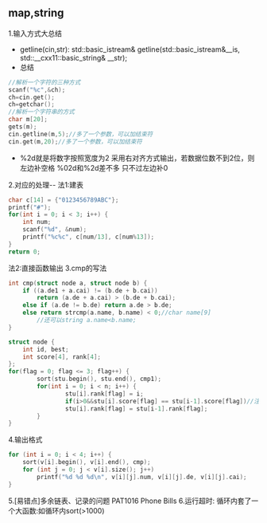 ## map,string
1.输入方式大总结
- getline(cin,str):
std::basic_istream& getline(std::basic_istream&__is, std::__cxx11::basic_string& __str);
- 总结
```cpp
//解析一个字符的三种方式
scanf("%c",&ch);
ch=cin.get();
ch=getchar();
//解析一个字符串的方式
char m[20];
gets(m);     
cin.getline(m,5);//多了一个参数，可以加结束符
cin.get(m,20);//多了一个参数，可以加结束符
```
- %2d就是将数字按照宽度为2 采用右对齐方式输出，若数据位数不到2位，则左边补空格
%02d和%2d差不多 只不过左边补0

2.对应的处理--
法1:建表
```cpp
char c[14] = {"0123456789ABC"};
printf("#");
for(int i = 0; i < 3; i++) {
    int num;
    scanf("%d", &num);
    printf("%c%c", c[num/13], c[num%13]);
}
return 0;
```
法2:直接函数输出
3.cmp的写法
```cpp
int cmp(struct node a, struct node b) {
	if ((a.de1 + a.cai) != (b.de + b.cai))        
        return (a.de + a.cai) > (b.de + b.cai);
	else if (a.de != b.de) return a.de > b.de;
	else return strcmp(a.name, b.name) < 0;//char name[9]
        //还可以string a.name<b.name;
}
```
```cpp
struct node {
	int id, best;
	int score[4], rank[4];
};
for(flag = 0; flag <= 3; flag++) {
        sort(stu.begin(), stu.end(), cmp1);
        for(int i = 0; i < n; i++) {
                stu[i].rank[flag] = i;
                if(i>0&&stu[i].score[flag] == stu[i-1].score[flag])//注意多一个判断还有反向                
                stu[i].rank[flag] = stu[i-1].rank[flag];
        }
}
```
4.输出格式
```cpp
for (int i = 0; i < 4; i++) {
	sort(v[i].begin(), v[i].end(), cmp);
	for (int j = 0; j < v[i].size(); j++)
		printf("%d %d %d\n", v[i][j].num, v[i][j].de, v[i][j].cai);
}
```
5.[易错点]多余链表、记录的问题
PAT1016 Phone Bills
6.运行超时:
循环内套了一个大函数:如循环内sort(>1000)